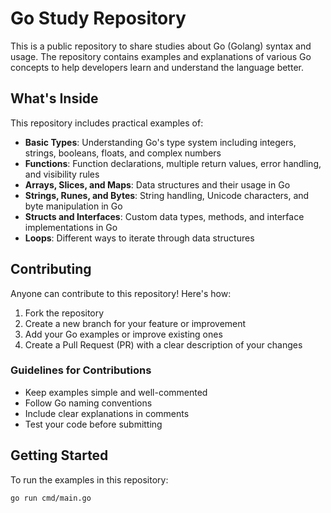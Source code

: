 # Go Study Repository

This is a public repository to share studies about Go (Golang) syntax and usage. The repository contains examples and explanations of various Go concepts to help developers learn and understand the language better.

## What's Inside

This repository includes practical examples of:

- **Basic Types**: Understanding Go's type system including integers, strings, booleans, floats, and complex numbers
- **Functions**: Function declarations, multiple return values, error handling, and visibility rules
- **Arrays, Slices, and Maps**: Data structures and their usage in Go
- **Strings, Runes, and Bytes**: String handling, Unicode characters, and byte manipulation in Go
- **Structs and Interfaces**: Custom data types, methods, and interface implementations in Go
- **Loops**: Different ways to iterate through data structures

## Contributing

Anyone can contribute to this repository! Here's how:

1. Fork the repository
2. Create a new branch for your feature or improvement
3. Add your Go examples or improve existing ones
4. Create a Pull Request (PR) with a clear description of your changes

### Guidelines for Contributions

- Keep examples simple and well-commented
- Follow Go naming conventions
- Include clear explanations in comments
- Test your code before submitting

## Getting Started

To run the examples in this repository:
```
go run cmd/main.go
```

